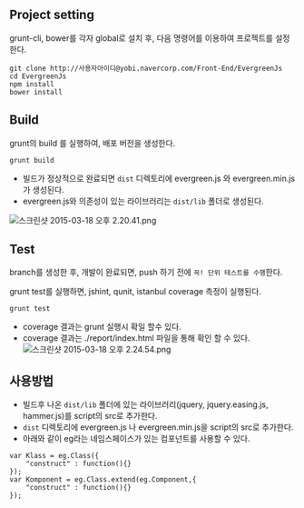 ## Project setting

grunt-cli, bower를 각자 global로 설치 후, 다음 명령어를 이용하여 프로젝트를 설정한다.
```
git clone http://사용자아이디@yobi.navercorp.com/Front-End/EvergreenJs
cd EvergreenJs
npm install
bower install
```

## Build
grunt의 build 를 실행하여, 배포 버전을 생성한다.
```
grunt build
```
- 빌드가 정상적으로 완료되면 `dist` 디렉토리에 evergreen.js 와 evergreen.min.js 가 생성된다.
- evergreen.js와 의존성이 있는 라이브러리는 `dist/lib` 폴더로 생성된다.

![스크린샷 2015-03-18 오후 2.20.41.png](/files/36709)


## Test
branch를 생성한 후, 개발이 완료되면, push 하기 전에 `꼭! 단위 테스트를 수행`한다.

grunt test를 실행하면, jshint, qunit, istanbul coverage 측정이 실행된다.
```
grunt test
```
- coverage 결과는 grunt 실행시 확일 할수 있다.
- coverage 결과는 ./report/index.html 파일을 통해 확인 할 수 있다.
![스크린샷 2015-03-18 오후 2.24.54.png](/files/36712)

## 사용방법
- 빌드후 나온 `dist/lib` 폴더에 있는 라이브러리(jquery, jquery.easing.js, hammer.js)를 script의 src로 추가한다.
- `dist` 디렉토리에 evergreen.js 나 evergreen.min.js을 script의 src로 추가한다.
- 아래와 같이 eg라는 네임스페이스가 있는 컴포넌트를 사용할 수 있다.
```
var Klass = eg.Class({
	"construct" : function(){}
});
var Komponent = eg.Class.extend(eg.Component,{
	"construct" : function(){}
});
```
